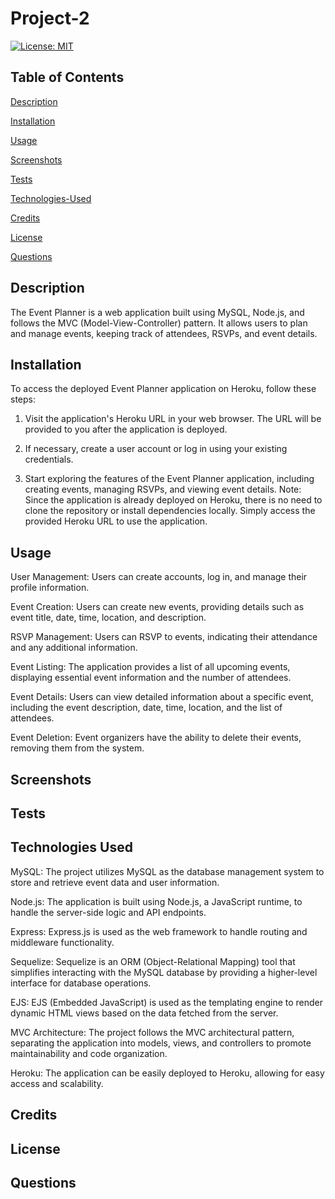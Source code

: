 # Project-2

[![License: MIT](https://img.shields.io/badge/License-MIT-yellow.svg)](https://opensource.org/licenses/MIT)

## Table of Contents

[Description](#description)

[Installation](#Installation)

[Usage](#Usage)

[Screenshots](#screenshots)

[Tests](#Tests)

[Technologies-Used](#technologies-used)

[Credits](#credits)

[License](#license)

[Questions](#questions)

## Description

The Event Planner is a web application built using MySQL, Node.js, and follows the MVC (Model-View-Controller) pattern. It allows users to plan and manage events, keeping track of attendees, RSVPs, and event details.


## Installation

To access the deployed Event Planner application on Heroku, follow these steps:

1. Visit the application's Heroku URL in your web browser. The URL will be provided to you after the application is deployed.

2. If necessary, create a user account or log in using your existing credentials.

3. Start exploring the features of the Event Planner application, including creating events, managing RSVPs, and viewing event details.
Note: Since the application is already deployed on Heroku, there is no need to clone the repository or install dependencies locally. Simply access the provided Heroku URL to use the application.


## Usage

User Management: Users can create accounts, log in, and manage their profile information.

Event Creation: Users can create new events, providing details such as event title, date, time, location, and description.

RSVP Management: Users can RSVP to events, indicating their attendance and any additional information.

Event Listing: The application provides a list of all upcoming events, displaying essential event information and the number of attendees.

Event Details: Users can view detailed information about a specific event, including the event description, date, time, location, and the list of attendees.

Event Deletion: Event organizers have the ability to delete their events, removing them from the system.


## Screenshots

## Tests

## Technologies Used

MySQL: The project utilizes MySQL as the database management system to store and retrieve event data and user information.

Node.js: The application is built using Node.js, a JavaScript runtime, to handle the server-side logic and API endpoints.

Express: Express.js is used as the web framework to handle routing and middleware functionality.

Sequelize: Sequelize is an ORM (Object-Relational Mapping) tool that simplifies interacting with the MySQL database by providing a higher-level interface for database operations.

EJS: EJS (Embedded JavaScript) is used as the templating engine to render dynamic HTML views based on the data fetched from the server.

MVC Architecture: The project follows the MVC architectural pattern, separating the application into models, views, and controllers to promote maintainability and code organization.

Heroku: The application can be easily deployed to Heroku, allowing for easy access and scalability.


## Credits

## License

## Questions
